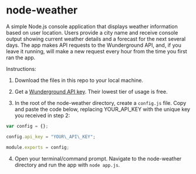 # node-weather
A simple Node.js console application that displays weather information based on user location. Users provide a city name and receive console output showing current weather details and a forecast for the next several days. The app makes API requests to the Wunderground API, and, if you leave it running, will make a new request every hour from the time you first ran the app.

Instructions:

1) Download the files in this repo to your local machine.

2) Get a [Wunderground API key](http://Wunderground.org/appid). Their lowest tier of usage is free.

3) In the root of the node-weather directory, create a `config.js` file. Copy and paste the code below, replacing YOUR\_API\_KEY with the unique key you received in step 2:

```javascript
var config = {};

config.api_key = "YOUR\_API\_KEY";

module.exports = config;
```

4) Open your terminal/command prompt. Navigate to the node-weather directory and run the app with `node app.js`.
